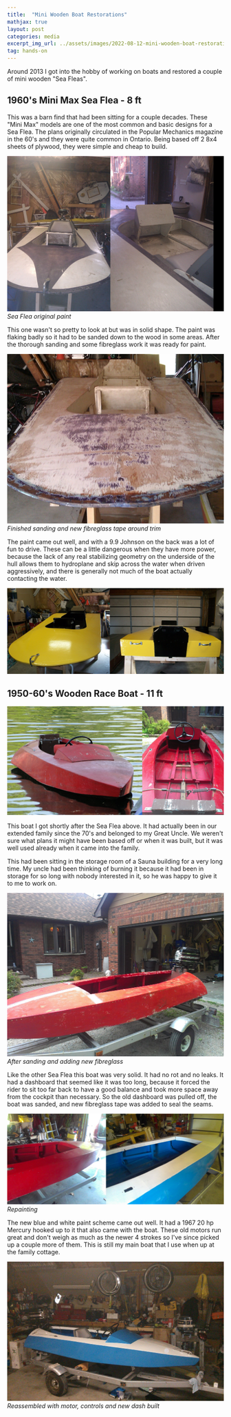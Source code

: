 ```yaml
---
title:  "Mini Wooden Boat Restorations"
mathjax: true
layout: post
categories: media
excerpt_img_url: ../assets/images/2022-08-12-mini-wooden-boat-restoration/IMG_20130710_191915.jpg
tag: hands-on
---
```


Around 2013 I got into the hobby of working on boats and restored a couple of mini wooden "Sea Fleas". 
## 1960's Mini Max Sea Flea - 8 ft

This was a barn find that had been sitting for a couple decades. These "Mini Max" models are one of the most common and basic designs for a Sea Flea. The plans originally circulated in the Popular Mechanics magazine in the 60's and they were quite common in Ontario. Being based off 2 8x4 sheets of plywood, they were simple and cheap to build. 

![](/assets/images/2022-08-12-mini-wooden-boat-restoration/IMAG0178_179.jpg)
*Sea Flea original paint*

This one wasn't so pretty to look at but was in solid shape. The paint was flaking badly so it had to be sanded down to the wood in some areas. After the thorough sanding and some fibreglass work it was ready for paint.

![](/assets/images/2022-08-12-mini-wooden-boat-restoration/IMAG0217.jpg)
*Finished sanding and new fibreglass tape around trim*

The paint came out well, and with a 9.9 Johnson on the back was a lot of fun to drive. These can be a little dangerous when they have more power, because the lack of any real stabilizing geometry on the underside of the hull allows them to hydroplane and skip across the water when driven aggressively, and there is generally not much of the boat actually contacting the water.

![](/assets/images/2022-08-12-mini-wooden-boat-restoration/100_2406_2408.jpg)
## 1950-60's Wooden Race Boat - 11 ft

![](/assets/images/2022-08-12-mini-wooden-boat-restoration/DSC02543_0520.jpg)

This boat I got shortly after the Sea Flea above. It had actually been in our extended family since the 70's and belonged to my Great Uncle. We weren't sure what plans it might have been based off or when it was built, but it was well used already when it came into the family.

This had been sitting in the storage room of a Sauna building for a very long time. My uncle had been thinking of burning it because it had been in storage for so long with nobody interested in it, so he was happy to give it to me to work on.

![](/assets/images/2022-08-12-mini-wooden-boat-restoration/IMG_20130710_191915.jpg)
*After sanding and adding new fibreglass*

Like the other Sea Flea this boat was very solid. It had no rot and no leaks. It had a dashboard that seemed like it was too long, because it forced the rider to sit too far back to have a good balance and took more space away from the cockpit than necessary. So the old dashboard was pulled off, the boat was sanded, and new fibreglass tape was added to seal the seams.

![](/assets/images/2022-08-12-mini-wooden-boat-restoration/IMG_20130520_0717.jpg)  
*Repainting*

The new blue and white paint scheme came out well. It had a 1967 20 hp Mercury hooked up to it that also came with the boat. These old motors run great and don't weigh as much as the newer 4 strokes so I've since picked up a couple more of them. This is still my main boat that I use when up at the family cottage.

![](/assets/images/2022-08-12-mini-wooden-boat-restoration/IMG_20130801_231322c.jpg)
*Reassembled with motor, controls and new dash built*





